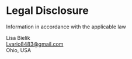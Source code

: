 # Legal Disclosure

Information in accordance with the applicable law

Lisa Bielik\
Lvario8483@gmail.com\
Ohio, USA
